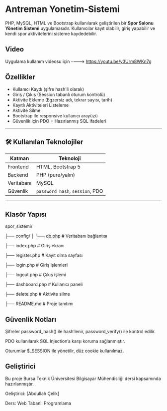 # Antreman Yonetim-Sistemi


PHP, MySQL, HTML ve Bootstrap kullanılarak geliştirilen bir **Spor Salonu Yönetim Sistemi** uygulamasıdır. Kullanıcılar kayıt olabilir, giriş yapabilir ve kendi spor aktivitelerini sisteme kaydedebilir.


## Video
Uygulama kullanım videosu için ----> https://youtu.be/y3Urm8WKn7g

##  Özellikler

-  Kullanıcı Kaydı (şifre hash'li olarak)
-  Giriş / Çıkış (Session tabanlı oturum kontrolü)
-  Aktivite Ekleme (Egzersiz adı, tekrar sayısı, tarih)
-  Kayıtlı Aktiviteleri Listeleme
-  Aktivite Silme
-  Bootstrap ile responsive kullanıcı arayüzü
-  Güvenlik için PDO + Hazırlanmış SQL ifadeleri

---

## 🛠 Kullanılan Teknolojiler

| Katman     | Teknoloji         |
|------------|-------------------|
| Frontend   | HTML, Bootstrap 5 |
| Backend    | PHP (pure/yalın)  |
| Veritabanı | MySQL             |
| Güvenlik   | `password_hash`, `session`, PDO |

---

##  Klasör Yapısı

spor_sistemi/

├── config/
│ └── db.php # Veritabanı bağlantısı

├── index.php # Giriş ekranı

├── register.php # Kayıt olma sayfası

├── login.php # Giriş işlemleri

├── logout.php # Çıkış işlemi

├── dashboard.php # Kullanıcı paneli

├── delete.php # Aktivite silme

├── README.md # Proje tanıtımı







## Güvenlik Notları
Şifreler password_hash() ile hash’lenir, password_verify() ile kontrol edilir.

PDO kullanılarak SQL Injection’a karşı koruma sağlanmıştır.

Oturumlar $_SESSION ile yönetilir, düz cookie kullanılmaz.


## Geliştirici
Bu proje Bursa Teknik Üniversitesi Bilgisayar Mühendisliği dersi kapsamında hazırlanmıştır.

Geliştirici: [Abdullah Çelik]

 Ders: Web Tabanlı Programlama

